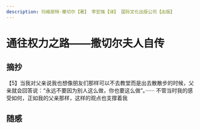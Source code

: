 ```yaml
---
description: 玛格丽特·撒切尔【著】 李宏强【译】 国际文化出版公司【出版】
---
```


# 通往权力之路——撒切尔夫人自传

## 摘抄

【5】当我对父亲说我也想像朋友们那样可以不去教堂而是出去散散步的时候，父亲就会回答说：“永远不要因为别人这么做，你也要这么做”。······ 不管当时我的感受如何，正如我的父亲那样，这样的观点也支撑着我

## 随感

